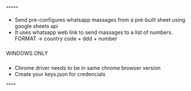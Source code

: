 """""

- Send pre-configures whatsapp massages from a pré-built sheet using google sheets api
- It uses whatsapp web link to send massages to a list of numbers. FORMAT -> country code + ddd + number
###
WINDOWS ONLY
###
- Chrome driver needs to be in same chrome browser version
- Create your keys.json for credencials

""""



